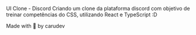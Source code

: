 UI Clone - Discord
Criando um clone da plataforma discord com objetivo de treinar competências do CSS, utilizando React e TypeScript :D

Made with 💜 by carudev
